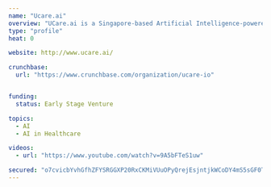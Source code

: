 ```yaml
---
name: "Ucare.ai"
overview: "UCare.ai is a Singapore-based Artificial Intelligence-powered healthcare startup."
type: "profile"
heat: 0

website: http://www.ucare.ai/

crunchbase:
  url: "https://www.crunchbase.com/organization/ucare-io"


funding:
  status: Early Stage Venture

topics:
  - AI
  - AI in Healthcare

videos:
  - url: "https://www.youtube.com/watch?v=9A5bFTeS1uw"

secured: "o7cvicbYvhGfhZFYSRGGXP20RxCKMiVUuOPyQrejEsjntjkWCoDY4mS5sGF0TYkZWVNVoAWidinqfURxlZMnK6u79j2Xqdg/GmkriCLPxTWjSRUjrdsJyTSKfMkQ3vLpKmLg8PzofOmM+YLwyVrjmHK+95nQfn0FUk8UrY0swOl5ZpUxGYk7uBnpppkw/BQhtRkKJsnULi/a261D1D5DvUO9C6xQAl0avilFKMBtbmdrwLRKyvhdK4ouBqIMHOnqmKWdXwEVRq/IZ9zTsSF8BQ==;jdcfIcrGoZHcEiEDYglyqg=="
---
```


